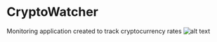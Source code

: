 # CryptoWatcher
Monitoring application created to track cryptocurrency rates
![alt text](https://static.tildacdn.com/tild6538-3832-4663-b062-363735626633/__2022-02-19__165027.png)
